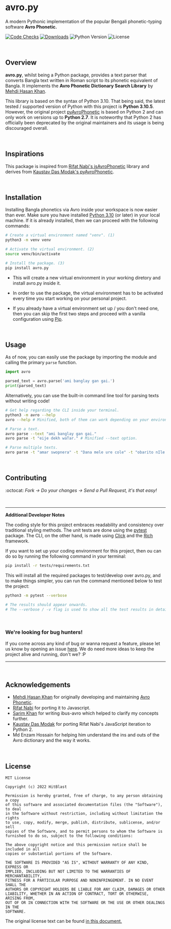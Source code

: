 # avro.py

A modern Pythonic implementation of the popular Bengali phonetic-typing software **Avro Phonetic.**

[![Code Checks](https://github.com/hitblast/avro.py/actions/workflows/code-checks.yml/badge.svg?branch=main&event=push)](https://github.com/hitblast/avro.py/actions/workflows/code-checks.yml)
[![Downloads](https://static.pepy.tech/personalized-badge/avro-py?period=total&units=international_system&left_color=grey&right_color=black&left_text=Downloads)](https://pepy.tech/project/avro-py)
![Python Version](https://img.shields.io/pypi/pyversions/avro.py.svg?color=black&label=Python)
![License](https://img.shields.io/pypi/l/avro.py.svg?color=black&label=License)

<br>

## Overview

**avro.py**, whilst being a Python package, provides a text parser that converts Bangla text written in Roman script to its phonetic equivalent of Bangla. It implements the **Avro Phonetic Dictionary Search Library** by [Mehdi Hasan Khan](https://github.com/mugli).

This library is based on the syntax of Python 3.10. That being said, the latest tested / supported version of Python with this project is **Python 3.10.5**. However, the original project [pyAvroPhonetic](https://github.com/kaustavdm/pyAvroPhonetic) is based on Python 2 and can only work on versions up to **Python 2.7**. It is noteworthy that Python 2 has officially been deprecated by the original maintainers and its usage is being discouraged overall.

<br>

## Inspirations

This package is inspired from [Rifat Nabi's jsAvroPhonetic](https://github.com/torifat/jsAvroPhonetic) library and derives from [Kaustav Das Modak's pyAvroPhonetic](https://github.com/kaustavdm/pyAvroPhonetic). 

<br>

## Installation

Installing Bangla phonetics via Avro inside your workspace is now easier than ever. Make sure you have installed [Python 3.10](https://www.python.org/downloads/) (or later) in your local machine. If it is already installed, then we can proceed with the following commands:

```bash
# Create a virtual environment named "venv". (1)
python3 -m venv venv 

# Activate the virtual environment. (2)
source venv/bin/activate 

# Install the package. (3)
pip install avro.py
```

- This will create a new virtual environment in your working diretory and install avro.py inside it.

- In order to use the package, the virtual environment has to be activated every time you start working on your personal project.

- If you already have a virtual environment set up / you don't need one, then you can skip the first two steps and proceed with a vanilla configuration using [Pip](https://pypi.python.org/pypi/pip).

<br>

## Usage
As of now, you can easily use the package by importing the module and calling the primary `parse` function.

```python
import avro

parsed_text = avro.parse('ami banglay gan gai.')
print(parsed_text)
```

Alternatively, you can use the built-in command line tool for parsing texts without writing code!
```bash
# Get help regarding the CLI inside your terminal.
python3 -m avro --help 
avro --help # Minified, both of them can work depending on your environment.

# Parse a text.
avro parse --text "ami banglay gan gai."
avro parse -t "eije dekh waTar." # Minified --text option.

# Parse multiple texts.
avro parse -t "amar swopnera" -t "Dana mele ure cole" -t "obarito nIle."
```

<br>

## Contributing

:octocat: *Fork -> Do your changes -> Send a Pull Request, it's that easy!*

<br>

---


**Additional Developer Notes**

The coding style for this project embraces readability and consistency over traditional styling methods. The unit tests are done using the [pytest](https://pypi.python.org/pypi/pytest) package. The CLI, on the other hand, is made using [Click](https://pypi.python.org/pypi/click) and the [Rich](https://github.com/Textualize/rich) framework.

If you want to set up your coding environment for this project, then ou can do so by running the following command in your terminal:

```bash
pip install -r tests/requirements.txt
```

This will install all the required packages to test/develop over avro.py, and to make things simpler, you can run the command mentioned below to test the project:

```bash
python3 -m pytest --verbose

# The results should appear onwards.
# The --verbose / -v flag is used to show all the test results in detail.
```

<br>

### We're looking for bug hunters!

If you come across any kind of bug or wanna request a feature, please let us know by opening an issue [here](https://github.com/hitblast/avro.py/issues). We do need more ideas to keep the project alive and running, don't we? :P


---

<br>

## Acknowledgements

- [Mehdi Hasan Khan](https://github.com/mugli) for originally developing and maintaining [Avro Phonetic](https://github.com/omicronlab/Avro-Keyboard).
- [Rifat Nabi](https://github.com/torifat) for porting it to Javascript.
- [Sarim Khan](https://github.com/sarim) for writing ibus-avro which helped to clarify my concepts further.
- [Kaustav Das Modak](https://github.com/kaustavdm) for porting Rifat Nabi's JavaScript iteration to Python 2.
- Md Enzam Hossain for helping him understand the ins and outs of the Avro dictionary and the way it works.

<br>

## License

```
MIT License

Copyright (c) 2022 HitBlast

Permission is hereby granted, free of charge, to any person obtaining a copy
of this software and associated documentation files (the "Software"), to deal
in the Software without restriction, including without limitation the rights
to use, copy, modify, merge, publish, distribute, sublicense, and/or sell
copies of the Software, and to permit persons to whom the Software is
furnished to do so, subject to the following conditions:

The above copyright notice and this permission notice shall be included in all
copies or substantial portions of the Software.

THE SOFTWARE IS PROVIDED "AS IS", WITHOUT WARRANTY OF ANY KIND, EXPRESS OR
IMPLIED, INCLUDING BUT NOT LIMITED TO THE WARRANTIES OF MERCHANTABILITY,
FITNESS FOR A PARTICULAR PURPOSE AND NONINFRINGEMENT. IN NO EVENT SHALL THE
AUTHORS OR COPYRIGHT HOLDERS BE LIABLE FOR ANY CLAIM, DAMAGES OR OTHER
LIABILITY, WHETHER IN AN ACTION OF CONTRACT, TORT OR OTHERWISE, ARISING FROM,
OUT OF OR IN CONNECTION WITH THE SOFTWARE OR THE USE OR OTHER DEALINGS IN THE
SOFTWARE.
```

The original license text can be found [in this document.](https://github.com/hitblast/avro.py/blob/main/LICENSE)